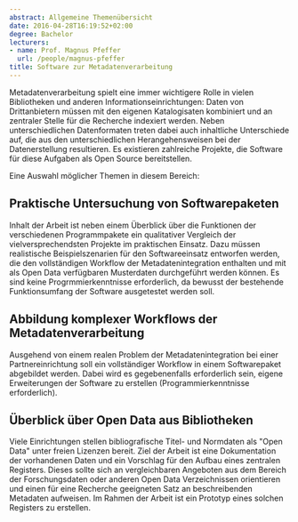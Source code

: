 ```yaml
---
abstract: Allgemeine Themenübersicht
date: 2016-04-28T16:19:52+02:00
degree: Bachelor
lecturers:
- name: Prof. Magnus Pfeffer
  url: /people/magnus-pfeffer
title: Software zur Metadatenverarbeitung
---
```


Metadatenverarbeitung spielt eine immer wichtigere Rolle in vielen Bibliotheken und anderen Informationseinrichtungen: Daten von Drittanbietern müssen mit den eigenen Katalogisaten kombiniert und an zentraler Stelle für die Recherche indexiert werden. Neben unterschiedlichen Datenformaten treten dabei auch inhaltliche Unterschiede auf, die aus den unterschiedlichen Herangehensweisen bei der Datenerstellung resultieren. Es existieren zahlreiche Projekte, die Software für diese Aufgaben als Open Source bereitstellen.

Eine Auswahl möglicher Themen in diesem Bereich:

## Praktische Untersuchung von Softwarepaketen
 
Inhalt der Arbeit ist neben einem Überblick über die Funktionen der verschiedenen Programmpakete ein qualitativer Vergleich der vielversprechendsten Projekte im praktischen Einsatz. Dazu müssen realistische Beispielszenarien für den Softwareeinsatz entworfen werden, die den vollständigen Workflow der Metadatenintegration enthalten und mit als Open Data verfügbaren Musterdaten durchgeführt werden können. Es sind keine Progrmmierkenntnisse erforderlich, da bewusst der bestehende Funktionsumfang der Software ausgetestet werden soll.

## Abbildung komplexer Workflows der Metadatenverarbeitung

Ausgehend von einem realen Problem der Metadatenintegration bei einer Partnereinrichtung soll ein vollständiger Workflow in einem Softwarepaket abgebildet werden. Dabei wird es gegebenenfalls erforderlich sein, eigene Erweiterungen der Software zu erstellen (Programmierkenntnisse erforderlich).
 
## Überblick über Open Data aus Bibliotheken

Viele Einrichtungen stellen bibliografische Titel- und Normdaten als "Open Data" unter freien Lizenzen bereit. Ziel der Arbeit ist eine Dokumentation der vorhandenen Daten und ein Vorschlag für den Aufbau eines zentralen Registers. Dieses sollte sich an vergleichbaren Angeboten aus dem Bereich der Forschungsdaten oder anderen Open Data Verzeichnissen orientieren und einen für eine Recherche geeigneten Satz an beschreibenden Metadaten aufweisen. Im Rahmen der Arbeit ist ein Prototyp eines solchen Registers zu erstellen.
 

